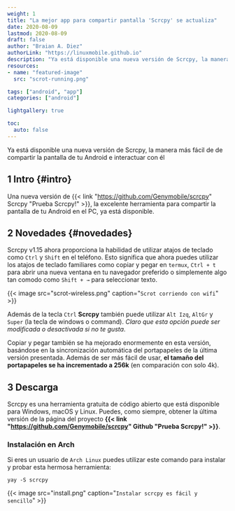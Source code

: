 ```yaml
---
weight: 1
title: "La mejor app para compartir pantalla 'Scrcpy' se actualiza"
date: 2020-08-09
lastmod: 2020-08-09
draft: false
author: "Braian A. Diez"
authorLink: "https://linuxmobile.github.io"
description: "Ya está disponible una nueva versión de Scrcpy, la manera más fácil de de compartir la pantalla de tu Android e interactuar con él.."
resources:
- name: "featured-image"
  src: "scrot-running.png"

tags: ["android", "app"]
categories: ["android"]

lightgallery: true

toc:
  auto: false
---
```


Ya está disponible una nueva versión de Scrcpy, la manera más fácil de de compartir la pantalla de tu Android e interactuar con él

<!--more-->


## 1 Intro {#intro}


Una nueva versión de {{< link "https://github.com/Genymobile/scrcpy" Scrcpy "Prueba Scrcpy!" >}}, la excelente herramienta para compartir la pantalla de tu Android en el PC, ya está disponible.


## 2 Novedades {#novedades}

Scrcpy v1.15 ahora proporciona la habilidad de utilizar atajos de teclado como `Ctrl` y `Shift` en el teléfono. Esto significa que ahora puedes utilizar los atajos de teclado familiares como copiar y pegar en `termux`, `Ctrl + t` para abrir una nueva ventana en tu navegador preferido o simplemente algo tan comodo como `Shift + →` para seleccionar texto.

{{< image src="scrot-wireless.png" caption="`Scrot corriendo con wifi`" >}}

Además de la tecla `Ctrl` **Scrcpy** también puede utilizar `Alt Izq`, `AltGr` y `Super` (la tecla de windows o command). _Claro que esta opción puede ser modificada o desactivada si no te gusta_.

Copiar y pegar también se ha mejorado enormemente en esta versión, basándose en la sincronización automática del portapapeles de la última versión presentada. Además de ser más fácil de usar, **el tamaño del portapapeles se ha incrementado a 256k** (en comparación con solo 4k).

## 3 Descarga

Scrcpy es una herramienta gratuita de código abierto que está disponible para Windows, macOS y Linux. Puedes, como siempre, obtener la última versión de la página del proyecto **{{< link "https://github.com/Genymobile/scrcpy" Github "Prueba Scrcpy!" >}}**.

### Instalación en Arch

Si eres un usuario de `Arch Linux` puedes utilizar este comando para instalar y probar esta hermosa herramienta:

```Shell
yay -S scrcpy
```
{{< image src="install.png" caption="`Instalar scrcpy es fácil y sencillo`" >}}
